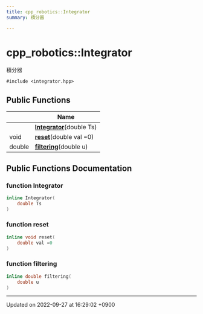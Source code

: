 ```yaml
---
title: cpp_robotics::Integrator
summary: 積分器 

---
```


# cpp_robotics::Integrator



積分器 


`#include <integrator.hpp>`

## Public Functions

|                | Name           |
| -------------- | -------------- |
| | **[Integrator](/cpp_robotics/doxybook/Classes/classcpp__robotics_1_1Integrator/#function-integrator)**(double Ts) |
| void | **[reset](/cpp_robotics/doxybook/Classes/classcpp__robotics_1_1Integrator/#function-reset)**(double val =0) |
| double | **[filtering](/cpp_robotics/doxybook/Classes/classcpp__robotics_1_1Integrator/#function-filtering)**(double u) |

## Public Functions Documentation

### function Integrator

```cpp
inline Integrator(
    double Ts
)
```


### function reset

```cpp
inline void reset(
    double val =0
)
```


### function filtering

```cpp
inline double filtering(
    double u
)
```


-------------------------------

Updated on 2022-09-27 at 16:29:02 +0900